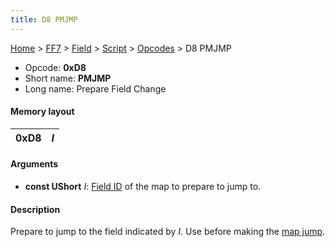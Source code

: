 ```yaml
---
title: D8 PMJMP
---
```


[Home](/ff7-flat-wiki/Main%20Page.md) > [FF7](/ff7-flat-wiki/FF7.md) > [Field](/ff7-flat-wiki/FF7/Field.md) > [Script](/ff7-flat-wiki/FF7/Field/Script.md) > [Opcodes](/ff7-flat-wiki/FF7/Field/Script/Opcodes.md) > D8 PMJMP

-   Opcode: **0xD8**
-   Short name: **PMJMP**
-   Long name: Prepare Field Change

#### Memory layout

| 0xD8 | *I* |
|------|-----|

#### Arguments

-   **const UShort** *I*: [Field ID][] of the map to prepare to jump to.

#### Description

Prepare to jump to the field indicated by *I*. Use before making the
[map jump][].

  [Field ID]: /ff7-flat-wiki/FF7/Field/Field%20List.md "wikilink"
  [map jump]: /ff7-flat-wiki/FF7/Field/Script/Opcodes/60%20MAPJUMP.md "wikilink"
